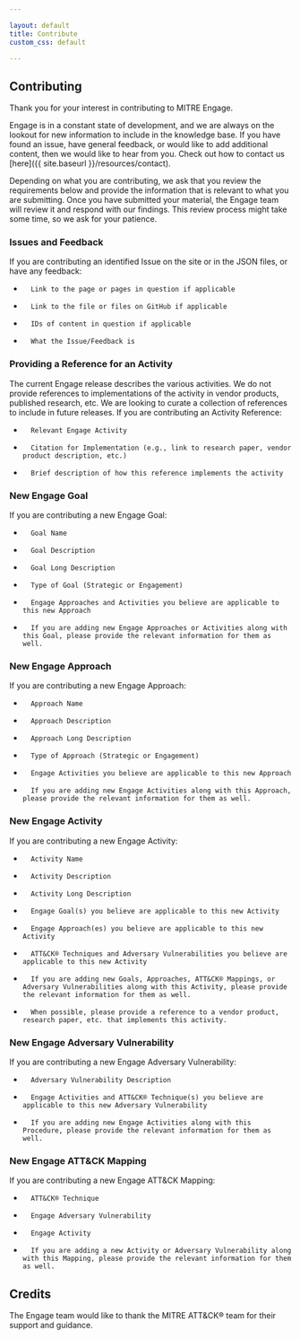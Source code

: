 ```yaml
---

layout: default
title: Contribute
custom_css: default

---
```


## Contributing

Thank you for your interest in contributing to MITRE Engage.

Engage is in a constant state of development, and we are always on the lookout for new information to include in the knowledge base. If you have found an issue, have general feedback, or would like to add additional content, then we would like to hear from you. Check out how to contact us [here]({{ site.baseurl }}/resources/contact).

Depending on what you are contributing, we ask that you review the requirements below and provide the information that is relevant to what you are submitting. Once you have submitted your material, the Engage team will review it and respond with our findings. This review process might take some time, so we ask for your patience.


### Issues and Feedback

If you are contributing an identified Issue on the site or in the JSON files, or have any feedback:
*		Link to the page or pages in question if applicable
*		Link to the file or files on GitHub if applicable
*		IDs of content in question if applicable
*		What the Issue/Feedback is

### Providing a Reference for an Activity
The current Engage release describes the various activities. We do not provide references to implementations of the activity in vendor products, published research, etc. We are looking to curate a collection of references to include in future releases.
If you are contributing an Activity Reference:
*		Relevant Engage Activity 
* 		Citation for Implementation (e.g., link to research paper, vendor product description, etc.)
* 		Brief description of how this reference implements the activity


### New Engage Goal

If you are contributing a new Engage Goal:
*		Goal Name
*		Goal Description
*		Goal Long Description
*		Type of Goal (Strategic or Engagement)
*		Engage Approaches and Activities you believe are applicable to this new Approach
*		If you are adding new Engage Approaches or Activities along with this Goal, please provide the relevant information for them as well.


### New Engage Approach

If you are contributing a new Engage Approach:
*		Approach Name
*		Approach Description
*		Approach Long Description
*		Type of Approach (Strategic or Engagement)
*		Engage Activities you believe are applicable to this new Approach
*		If you are adding new Engage Activities along with this Approach, please provide the relevant information for them as well.

### New Engage Activity

If you are contributing a new Engage Activity:
*		Activity Name
*		Activity Description
*		Activity Long Description
*		Engage Goal(s) you believe are applicable to this new Activity
*		Engage Approach(es) you believe are applicable to this new Activity
*		ATT&CK® Techniques and Adversary Vulnerabilities you believe are applicable to this new Activity
*		If you are adding new Goals, Approaches, ATT&CK® Mappings, or Adversary Vulnerabilities along with this Activity, please provide the relevant information for them as well.
* 		When possible, please provide a reference to a vendor product, research paper, etc. that implements this activity.

### New Engage Adversary Vulnerability

If you are contributing a new Engage Adversary Vulnerability:
*		Adversary Vulnerability Description
*		Engage Activities and ATT&CK® Technique(s) you believe are applicable to this new Adversary Vulnerability
*		If you are adding new Engage Activities along with this Procedure, please provide the relevant information for them as well.

### New Engage ATT&CK Mapping

If you are contributing a new Engage ATT&CK Mapping:
*		ATT&CK® Technique
*		Engage Adversary Vulnerability
*		Engage Activity
*		If you are adding a new Activity or Adversary Vulnerability along with this Mapping, please provide the relevant information for them as well.



## Credits
The Engage team would like to thank the MITRE ATT&CK® team for their support and guidance.
